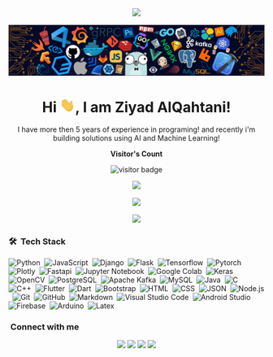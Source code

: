 <!-- ### Hi there 👋

- 🔭 I’m currently working In SDAIA as a Data Scientist 
- 🌱 I’m currently learning Machine Learning Engineering 
- 👯 I’m looking to collaborate on ML Deeplearing models and softwares -->
<!-- - 🤔 I’m looking for help with ... -->
<!-- - 💬 Ask me about ... -->
<!-- - 📫 How to reach me: ...
- 😄 Pronouns: ...
- ⚡ Fun fact: ... -->

<p align="center"><img src="https://i.ibb.co/8jK2vmr/ziyad-memojipng.png"></p>
<p align="center"><img src="https://raw.githubusercontent.com/KevinPatel04/KevinPatel04/master/header.png"></p>

<h1 align="center">Hi <img src="https://raw.githubusercontent.com/KevinPatel04/KevinPatel04/master/Hi.gif" width="30px">, I am Ziyad AlQahtani! </h1>

<p align="center" width="150px"> I have more then 5 years of experience in programing! and recently i'm building solutions using AI and Machine Learning!</p>

<p align="center"><b>Visitor's Count</b></p>
<p align="center"><img src="https://profile-counter.glitch.me/%7Bziyadmsq%7D/count.svg" alt="visitor badge"/></p>
<p align="center"><img src="https://github-readme-stats.vercel.app/api/top-langs/?username=ziyadmsq&layout=compact&hide=TSQL&theme=chartreuse-dark"></p>
<p align="center" ><img src="https://github-readme-stats.vercel.app/api?username=ziyadmsq&count_private=true&show_icons=true&&theme=chartreuse-dark&include_all_commits=true" width="400"></p> 
<p align="center" ><img src="https://github-readme-streak-stats.herokuapp.com?user=ziyadmsq&theme=chartreuse-dark"></p>

### 🛠 &nbsp;Tech Stack

![Python](https://img.shields.io/badge/-Python-05122A?style=flat&logo=python)&nbsp;
![JavaScript](https://img.shields.io/badge/-JavaScript-05122A?style=flat&logo=javascript)&nbsp;
![Django](https://img.shields.io/badge/-Django-05122A?style=flat&logo=django&logoColor=fff)&nbsp;
![Flask](https://img.shields.io/badge/-Flask-05122A?style=flat&logo=flask)&nbsp;
![Tensorflow](https://img.shields.io/badge/-Tensorflow-05122A?style=flat&logo=tensorflow&logoColor=FF6F00)&nbsp;
![Pytorch](https://img.shields.io/badge/-Pytorch-05122A?style=flat&logo=Pytorch)&nbsp;
![Plotly](https://img.shields.io/badge/-Plotly-05122A?style=flat&logo=plotly)&nbsp;
![Fastapi](https://img.shields.io/badge/-Fastapi-05122A?style=flat&logo=Fastapi)&nbsp;
![Jupyter Notebook](https://img.shields.io/badge/-Jupyter%20Notebook-05122A?style=flat&logo=jupyter&logoColor=F37626)&nbsp;
![Google Colab](https://img.shields.io/badge/-Google%20Colab-05122A?style=flat&logo=google-colab&logoColor=F9AB00)&nbsp;
![Keras](https://img.shields.io/badge/-Keras-05122A?style=flat&logo=keras&logoColor=D00000)&nbsp;
![OpenCV](https://img.shields.io/badge/-OpenCV-05122A?style=flat&logo=opencv&logoColor=5C3EE8)&nbsp;
![PostgreSQL](https://img.shields.io/badge/-PostgreSQL-05122A?style=flat&logo=postgresql&logoColor=336791)&nbsp;
![Apache Kafka](https://img.shields.io/badge/-Apache%20Kafka-05122A?style=flat&logo=apache-kafka&logoColor=231F20)&nbsp;
![MySQL](https://img.shields.io/badge/-MySQL-05122A?style=flat&logo=mysql&logoColor=4479A1)&nbsp;
![Java](https://img.shields.io/badge/-Java-05122A?style=flat&logo=Java&logoColor=FFA518)&nbsp;
![C](https://img.shields.io/badge/-C-05122A?style=flat&logo=C&logoColor=A8B9CC)&nbsp;
![C++](https://img.shields.io/badge/-C++-05122A?style=flat&logo=C%2B%2B&logoColor=00599C)&nbsp;
![Flutter](https://img.shields.io/badge/-Flutter-05122A?style=flat&logo=flutter&logoColor=02569B)&nbsp;
![Dart](https://img.shields.io/badge/-Dart-05122A?style=flat&logo=dart&logoColor=1075C2)&nbsp;
![Bootstrap](https://img.shields.io/badge/-Bootstrap-05122A?style=flat&logo=bootstrap&logoColor=563D7C)&nbsp;
![HTML](https://img.shields.io/badge/-HTML-05122A?style=flat&logo=HTML5)&nbsp;
![CSS](https://img.shields.io/badge/-CSS-05122A?style=flat&logo=CSS3&logoColor=1572B6)&nbsp;
![JSON](https://img.shields.io/badge/-JSON-05122A?style=flat&logo=json&logoColor=000000)&nbsp;
![Node.js](https://img.shields.io/badge/-Node.js-05122A?style=flat&logo=node.js&logoColor=339933)&nbsp;
![Git](https://img.shields.io/badge/-Git-05122A?style=flat&logo=git)&nbsp;
![GitHub](https://img.shields.io/badge/-GitHub-05122A?style=flat&logo=github)&nbsp;
![Markdown](https://img.shields.io/badge/-Markdown-05122A?style=flat&logo=markdown)&nbsp;
![Visual Studio Code](https://img.shields.io/badge/-Visual%20Studio%20Code-05122A?style=flat&logo=visual-studio-code&logoColor=007ACC)&nbsp;
![Android Studio](https://img.shields.io/badge/-Android%20Studio-05122A?style=flat&logo=android-studio&logoColor=3DDC84)&nbsp;
![Firebase](https://img.shields.io/badge/-Firebase-05122A?style=flat&logo=firebase&logoColor=FFCA28)&nbsp;
![Arduino](https://img.shields.io/badge/-Arduino-05122A?style=flat&logo=arduino&logoColor=00979D)&nbsp;
![Latex](https://img.shields.io/badge/-Latex-05122A?style=flat&logo=latex&logoColor=008080)&nbsp;

### &nbsp;Connect with me

<p align="center">
<a href="https://linkedin.com/in/ziyadmsq"><img src="https://img.shields.io/badge/-Ziyad%20AlQahtani-0077B5?style=for-the-badge&logo=Linkedin&logoColor=white"/></a>
<a href="mailto:ziyadmsq@gmail.com"><img src="https://img.shields.io/badge/-Ziyadmsq@gmail.com-D14836?style=for-the-badge&logo=Gmail&logoColor=white"/></a>
<a href="https://instagram.com/ziyadmsq"><img src="https://img.shields.io/badge/-ziyadmsq-E4405F?style=for-the-badge&logo=Instagram&logoColor=white"/></a>
<a href="https://twitter.com/ziyadmsq"><img src="https://img.shields.io/badge/-ziyadmsq-1DA1F2?style=for-the-badge&logo=twitter&logoColor=white"/></a>
</p>
